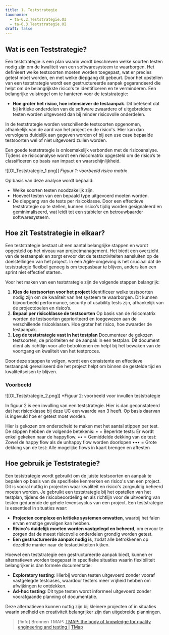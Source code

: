 ```yaml
---
title: 1. Teststrategie
taxonomie:
  - ta-6.2.Teststrategie.OI
  - ta-6.3.Teststrategie.OI
draft: false
---
```


## Wat is een Teststrategie?
Een teststrategie is een plan waarin wordt beschreven welke soorten testen nodig zijn om de kwaliteit van een softwaresysteem te waarborgen. Het definieert welke testsoorten moeten worden toegepast, wat er precies getest moet worden, en met welke diepgang dit gebeurt. Door het opstellen van een teststrategie wordt een gestructureerde aanpak gegarandeerd die helpt om de belangrijkste risico's te identificeren en te verminderen. Een belangrijke vuistregel om te hanteren voor de teststrategie:
- **Hoe groter het risico, hoe intensiever de testaanpak**. Dit betekent dat bij kritieke onderdelen van de software zwaardere of uitgebreidere testen worden uitgevoerd dan bij minder risicovolle onderdelen.

In de teststrategie worden verschillende testsoorten opgenomen, afhankelijk van de aard van het project en de risico's. Hier kan dan vervolgens duidelijk aan gegeven worden of bij een use case bepaalde testsoorten wel of niet uitgevoerd zullen worden.

Een goede teststrategie is onlosmakelijk verbonden met de risicoanalyse. Tijdens de risicoanalyse wordt een risicomatrix opgesteld om de risico’s te classificeren op basis van impact en waarschijnlijkheid. 

![[OI_Teststrategie_1.png]]
*Figuur 1: voorbeeld risico matrix*

Op basis van deze analyse wordt bepaald:
- Welke soorten testen noodzakelijk zijn.
- Hoeveel testen van een bepaald type uitgevoerd moeten worden.
- De diepgang van de tests per risicoklasse.
Door een effectieve teststrategie op te stellen, kunnen risico’s tijdig worden gesignaleerd en geminimaliseerd, wat leidt tot een stabieler en betrouwbaarder softwaresysteem.

## Hoe zit Teststrategie in elkaar?
Een teststrategie bestaat uit een aantal belangrijke stappen en wordt opgesteld op het niveau van projectmanagement. Het biedt een overzicht van de testaanpak en zorgt ervoor dat de testactiviteiten aansluiten op de doelstellingen van het project. In een Agile-omgeving is het cruciaal dat de teststrategie flexibel genoeg is om toepasbaar te blijven, anders kan een sprint niet effectief starten.

Voor het maken van een teststrategie zijn de volgende stappen belangrijk:
1. **Kies de testsoorten voor het project** Identificeer welke testsoorten nodig zijn om de kwaliteit van het systeem te waarborgen. Dit kunnen bijvoorbeeld performance, security of usability tests zijn, afhankelijk van de projectdoelen en risico’s.
2. **Bepaal per risicoklasse de testsoorten** Op basis van de risicomatrix worden de testsoorten geprioriteerd en toegewezen aan de verschillende risicoklassen. Hoe groter het risico, hoe zwaarder de testaanpak.
3. **Leg de teststrategie vast in het testplan** Documenteer de gekozen testsoorten, de prioriteiten en de aanpak in een testplan. Dit document dient als richtlijn voor alle betrokkenen en helpt bij het bewaken van de voortgang en kwaliteit van het testproces.

Door deze stappen te volgen, wordt een consistente en effectieve testaanpak gerealiseerd die het project helpt om binnen de gestelde tijd en kwaliteitseisen te blijven.
### Voorbeeld

![[OI_Teststrategie_2.png]]
*Figuur 2: voorbeeld voor invullen teststrategie

In figuur 2 is een invulling van een teststrategie. Hier is dan geconstateerd dat het risicoklasse bij deze UC een waarde van 3 heeft. Op basis daarvan is ingevuld hoe er getest moet worden.

Hier is gekozen om onderscheid te maken met het aantal stippen per test. De stippen hebben de volgende betekenis:
• = Beperkte tests: Er wordt enkel gekeken naar de happyflow.
•• = Gemiddelde dekking van de test: Zowel de happy flow als de unhappy flow worden doorlopen
••• = Grote dekking van de test: Alle mogelijke flows in kaart brengen en aftesten
## Hoe gebruik je Teststrategie?
Een teststrategie wordt gebruikt om de juiste testsoorten en aanpak te bepalen op basis van de specifieke kenmerken en risico's van een project. Dit is vooral nuttig in projecten waar kwaliteit en risico's zorgvuldig beheerd moeten worden. Je gebruikt een teststrategie bij het opstellen van het testplan, tijdens de risicobeoordeling en als richtlijn voor de uitvoering van testen gedurende de gehele levenscyclus van een project. Een teststrategie is essentieel in situaties waar:
- **Projecten complexe en kritieke systemen omvatten**, waarbij het falen ervan ernstige gevolgen kan hebben.
- **Risico's duidelijk moeten worden vastgelegd en beheerd**, om ervoor te zorgen dat de meest risicovolle onderdelen grondig worden getest.
- **Een gestructureerde aanpak nodig is**, zodat alle betrokkenen op dezelfde manier naar de testactiviteiten kijken.

Hoewel een teststrategie een gestructureerde aanpak biedt, kunnen er alternatieven worden toegepast in specifieke situaties waarin flexibiliteit belangrijker is dan formele documentatie:
- **Exploratory testing**: Hierbij worden testen uitgevoerd zonder vooraf vastgelegde testcases, waardoor testers meer vrijheid hebben om afwijkingen te ontdekken.
- **Ad-hoc testing**: Dit type testen wordt informeel uitgevoerd zonder voorafgaande planning of documentatie.

Deze alternatieven kunnen nuttig zijn bij kleinere projecten of in situaties waarin snelheid en creativiteit belangrijker zijn dan uitgebreide planningen.

> [!info] Bronnen
> TMAP: [TMAP: the body of knowledge for quality engineering and testing |](https://www.tmap.net/) [TMap](https://www.tmap.net/) 

